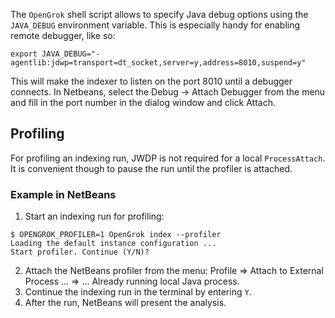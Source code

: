 The `OpenGrok` shell script allows to specify Java debug options using the `JAVA_DEBUG` environment variable. This is especially handy for enabling remote debugger, like so:

```
export JAVA_DEBUG="-agentlib:jdwp=transport=dt_socket,server=y,address=8010,suspend=y"
```

This will make the indexer to listen on the port 8010 until a debugger connects. In Netbeans, select the Debug -> Attach Debugger from the menu and fill in the port number in the dialog window and click Attach.

Profiling
----
For profiling an indexing run, JWDP is not required for a local `ProcessAttach`. It is convenient though to pause the run until the profiler is attached.

### Example in NetBeans

1. Start an indexing run for profiling:
```
$ OPENGROK_PROFILER=1 OpenGrok index --profiler
Loading the default instance configuration ...
Start profiler. Continue (Y/N)? 
```

2. Attach the NetBeans profiler from the menu: Profile => Attach to External Process ... => ... Already running local Java process.
3. Continue the indexing run in the terminal by entering `Y`.
4. After the run, NetBeans will present the analysis.